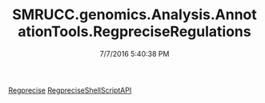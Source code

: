 ﻿---
title: SMRUCC.genomics.Analysis.AnnotationTools.RegpreciseRegulations
date: 7/7/2016 5:40:38 PM
---

[Regprecise](T-SMRUCC.genomics.Analysis.AnnotationTools.RegpreciseRegulations.Regprecise.html)
[RegpreciseShellScriptAPI](T-SMRUCC.genomics.Analysis.AnnotationTools.RegpreciseRegulations.RegpreciseShellScriptAPI.html)
